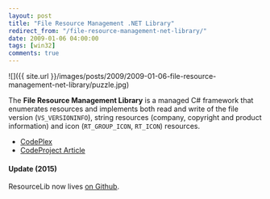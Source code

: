 ```yaml
---
layout: post
title: "File Resource Management .NET Library"
redirect_from: "/file-resource-management-net-library/"
date: 2009-01-06 04:00:00
tags: [win32]
comments: true
---
```

![]({{ site.url }}/images/posts/2009/2009-01-06-file-resource-management-net-library/puzzle.jpg)

The  **File Resource Management Library** is a managed C# framework that enumerates resources and implements both read and write of the file version (`VS_VERSIONINFO`), string resources (company, copyright and product information) and icon (`RT_GROUP_ICON`, `RT_ICON`) resources.

- [CodePlex](http://www.codeplex.com/resourcelib/)
- [CodeProject Article](http://www.codeproject.com/KB/library/ResourceLib.aspx)

#### Update (2015)

ResourceLib now lives <a href='https://github.com/dblock/resourcelib' target='_blank'>on Github</a>.
